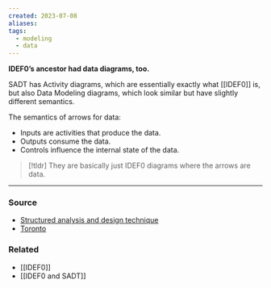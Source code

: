 ```yaml
---
created: 2023-07-08
aliases: 
tags:
  - modeling
  - data
---
```

**IDEF0’s ancestor had data diagrams, too.**

SADT has Activity diagrams, which are essentially exactly what [[IDEF0]] is, but also Data Modeling diagrams, which look similar but have slightly different semantics. 

The semantics of arrows for data:

- Inputs are activities that produce the data.
- Outputs consume the data.
- Controls influence the internal state of the data.

> [!tldr] They are basically just IDEF0 diagrams where the arrows are data.

****
### Source
- [Structured analysis and design technique](https://en.wikipedia.org/wiki/Structured_analysis_and_design_technique)
- [Toronto](http://www.cs.toronto.edu/~jm/2507S/Notes04/SADT.pdf)

### Related
- [[IDEF0]] 
- [[IDEF0 and SADT]]